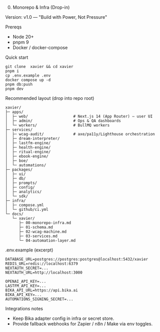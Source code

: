 0) Monorepo & Infra (Drop-in)

Version: v1.0 — "Build with Power, Not Pressure"

Prereqs

- Node 20+
- pnpm 9
- Docker / docker-compose

Quick start

```
git clone  xavier && cd xavier
pnpm i
cp .env.example .env
docker compose up -d
pnpm db:push
pnpm dev
```

Recommended layout (drop into repo root)

```
xavier/
├─ apps/
│  ├─ web/                    # Next.js 14 (App Router) – user UI
│  ├─ admin/                  # Ops & QA dashboards
│  └─ workers/                # BullMQ workers
├─ services/
│  ├─ wcag-audit/             # axe/pa11y/Lighthouse orchestration
│  ├─ dream-interpreter/
│  ├─ lastfm-engine/
│  ├─ health-engine/
│  ├─ ritual-engine/
│  ├─ ebook-engine/
│  ├─ boe/
│  └─ automations/
├─ packages/
│  ├─ ui/
│  ├─ db/
│  ├─ prompts/
│  ├─ config/
│  ├─ analytics/
│  └─ sdk/
├─ infra/
│  ├─ compose.yml
│  └─ github/ci.yml
└─ docs/
   └─ xavier/
      ├─ 00-monorepo-infra.md
      ├─ 01-schema.md
      ├─ 02-wcag-machine.md
      ├─ 03-services.md
      └─ 04-automation-layer.md
```

.env.example (excerpt)

```
DATABASE_URL=postgres://postgres:postgres@localhost:5432/xavier
REDIS_URL=redis://localhost:6379
NEXTAUTH_SECRET=...
NEXTAUTH_URL=http://localhost:3000

OPENAI_API_KEY=...
LASTFM_API_KEY=...
BIKA_API_URL=https://api.bika.ai
BIKA_API_KEY=...
AUTOMATIONS_SIGNING_SECRET=...
```

Integrations notes

- Keep Bika adapter config in infra or secret store.
- Provide fallback webhooks for Zapier / n8n / Make via env toggles.
